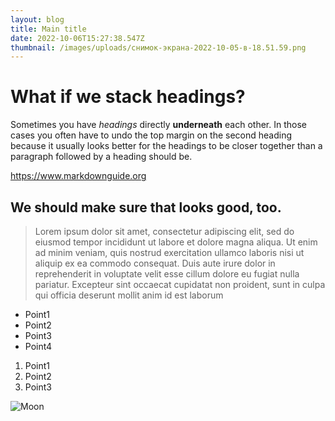 ```yaml
---
layout: blog
title: Main title
date: 2022-10-06T15:27:38.547Z
thumbnail: /images/uploads/снимок-экрана-2022-10-05-в-18.51.59.png
---
```


# What if we stack headings?

Sometimes you have _headings_ directly **underneath** each other. In those cases you often have to undo the top margin on the second heading because it usually looks better for the headings to be closer together than a paragraph followed by a heading should be.

<https://www.markdownguide.org>

## We should make sure that looks good, too.

> Lorem ipsum dolor sit amet, consectetur adipiscing elit, sed do eiusmod tempor incididunt ut labore et dolore magna aliqua. Ut enim ad minim veniam, quis nostrud exercitation ullamco laboris nisi ut aliquip ex ea commodo consequat. Duis aute irure dolor in reprehenderit in voluptate velit esse cillum dolore eu fugiat nulla pariatur. Excepteur sint occaecat cupidatat non proident, sunt in culpa qui officia deserunt mollit anim id est laborum

- Point1
- Point2
- Point3
- Point4

1. Point1
2. Point2
3. Point3

![Moon](https://cdn.pixabay.com/photo/2018/08/14/13/23/ocean-3605547__340.jpg 'Some image')
